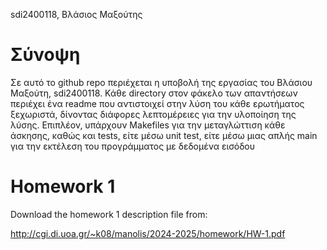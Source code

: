 sdi2400118, Βλάσιος Μαξούτης 

# Σύνοψη

Σε αυτό το github repo περιέχεται η υποβολή της εργασίας του Βλάσιου Μαξούτη, sdi2400118. Κάθε directory στον φάκελο των απαντήσεων περιέχει ένα readme που αντιστοιχεί στην λύση του κάθε ερωτήματος ξεχωριστά, δίνοντας διάφορες λεπτομέρειες για την υλοποίηση της λύσης. Επιπλέον, υπάρχουν Makefiles για την μεταγλώττιση κάθε άσκησης, καθώς και tests, είτε μέσω unit test, είτε μέσω μιας απλής main για την εκτέλεση του προγράμματος με δεδομένα εισόδου 

# Homework 1

Download the homework 1 description file from:

http://cgi.di.uoa.gr/~k08/manolis/2024-2025/homework/HW-1.pdf
